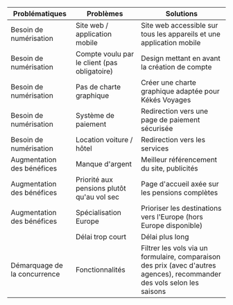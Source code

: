 | Problématiques               | Problèmes                                    | Solutions                                                                                                                |
| ---------------------------- | -------------------------------------------- | ------------------------------------------------------------------------------------------------------------------------ |
| Besoin de numérisation       | Site web / application mobile                | Site web accessible sur tous les appareils et une application mobile                                                     |
| Besoin de numérisation       | Compte voulu par le client (pas obligatoire) | Design mettant en avant la création de compte                                                                            |
| Besoin de numérisation       | Pas de charte graphique                      | Créer une charte graphique adaptée pour Kékés Voyages                                                                    |
| Besoin de numérisation       | Système de paiement                          | Redirection vers une page de paiement sécurisée                                                                          |
| Besoin de numérisation       | Location voiture / hôtel                     | Redirection vers les services                                                                                            |
| Augmentation des bénéfices   | Manque d'argent                              | Meilleur référencement du site, publicités                                                                               |
| Augmentation des bénéfices   | Priorité aux pensions plutôt qu'au vol sec   | Page d'accueil axée sur les pensions complètes                                                                           |
| Augmentation des bénéfices   | Spécialisation Europe                        | Prioriser les destinations vers l'Europe (hors Europe disponible)                                                        |
|                              | Délai trop court                             | Délai plus long                                                                                                          |
| Démarquage de la concurrence | Fonctionnalités                              | Filtrer les vols via un formulaire, comparaison des prix (avec d'autres agences), recommander des vols selon les saisons |
